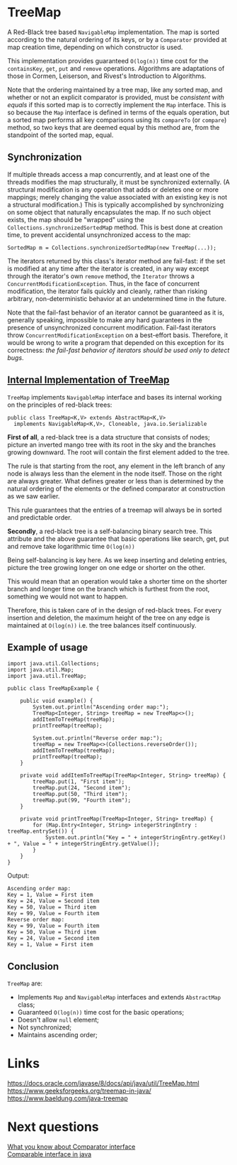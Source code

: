 # TreeMap
A Red-Black tree based `NavigableMap` implementation. The map is sorted according to the natural ordering of its keys, or by a `Comparator` provided at map creation time, depending on which constructor is used.

This implementation provides guaranteed `O(log(n))` time cost for the `containsKey`, `get`, `put` and `remove` operations. Algorithms are adaptations of those in Cormen, Leiserson, and Rivest's Introduction to Algorithms.

Note that the ordering maintained by a tree map, like any sorted map, and whether or not an explicit comparator is provided, must be *consistent with equals* if this sorted map is to correctly implement the `Map` interface. This is so because the `Map` interface is defined in terms of the equals operation, but a sorted map performs all key comparisons using its `compareTo` (or `compare`) method, so two keys that are deemed equal by this method are, from the standpoint of the sorted map, equal.

## Synchronization
If multiple threads access a map concurrently, and at least one of the threads modifies the map structurally, it must be synchronized externally. (A structural modification is any operation that adds or deletes one or more mappings; merely changing the value associated with an existing key is not a structural modification.) This is typically accomplished by synchronizing on some object that naturally encapsulates the map. If no such object exists, the map should be "wrapped" using the `Collections.synchronizedSortedMa`p method. This is best done at creation time, to prevent accidental unsynchronized access to the map:

```
SortedMap m = Collections.synchronizedSortedMap(new TreeMap(...));
```

The iterators returned by this class's iterator method are fail-fast: if the set is modified at any time after the iterator is created, in any way except through the iterator's own `remove` method, the `Iterator` throws a `ConcurrentModificationException`. Thus, in the face of concurrent modification, the iterator fails quickly and cleanly, rather than risking arbitrary, non-deterministic behavior at an undetermined time in the future.

Note that the fail-fast behavior of an iterator cannot be guaranteed as it is, generally speaking, impossible to make any hard guarantees in the presence of unsynchronized concurrent modification. Fail-fast iterators throw `ConcurrentModificationException` on a best-effort basis. Therefore, it would be wrong to write a program that depended on this exception for its correctness: *the fail-fast behavior of iterators should be used only to detect bugs*.

## [Internal Implementation of TreeMap](https://www.baeldung.com/java-treemap#internal-implementation-of-treemap)
`TreeMap` implements `NavigableMap` interface and bases its internal working on the principles of red-black trees:
```
public class TreeMap<K,V> extends AbstractMap<K,V>
  implements NavigableMap<K,V>, Cloneable, java.io.Serializable
```

**First of all**, a red-black tree is a data structure that consists of nodes; picture an inverted mango tree with its root in the sky and the branches growing downward. The root will contain the first element added to the tree.

The rule is that starting from the root, any element in the left branch of any node is always less than the element in the node itself. Those on the right are always greater. What defines greater or less than is determined by the natural ordering of the elements or the defined comparator at construction as we saw earlier.

This rule guarantees that the entries of a treemap will always be in sorted and predictable order.

**Secondly**, a red-black tree is a self-balancing binary search tree. This attribute and the above guarantee that basic operations like search, get, put and remove take logarithmic time  `O(log(n))`

Being self-balancing is key here. As we keep inserting and deleting entries, picture the tree growing longer on one edge or shorter on the other.

This would mean that an operation would take a shorter time on the shorter branch and longer time on the branch which is furthest from the root, something we would not want to happen.

Therefore, this is taken care of in the design of red-black trees. For every insertion and deletion, the maximum height of the tree on any edge is maintained at `O(log(n))` i.e. the tree balances itself continuously.

## Example of usage
```
import java.util.Collections;
import java.util.Map;
import java.util.TreeMap;

public class TreeMapExample {

    public void example() {
        System.out.println("Ascending order map:");
        TreeMap<Integer, String> treeMap = new TreeMap<>();
        addItemToTreeMap(treeMap);
        printTreeMap(treeMap);

        System.out.println("Reverse order map:");
        treeMap = new TreeMap<>(Collections.reverseOrder());
        addItemToTreeMap(treeMap);
        printTreeMap(treeMap);
    }

    private void addItemToTreeMap(TreeMap<Integer, String> treeMap) {
        treeMap.put(1, "First item");
        treeMap.put(24, "Second item");
        treeMap.put(50, "Third item");
        treeMap.put(99, "Fourth item");
    }

    private void printTreeMap(TreeMap<Integer, String> treeMap) {
        for (Map.Entry<Integer, String> integerStringEntry : treeMap.entrySet()) {
            System.out.println("Key = " + integerStringEntry.getKey() + ", Value = " + integerStringEntry.getValue());
        }
    }
}
```

Output:
```
Ascending order map:
Key = 1, Value = First item
Key = 24, Value = Second item
Key = 50, Value = Third item
Key = 99, Value = Fourth item
Reverse order map:
Key = 99, Value = Fourth item
Key = 50, Value = Third item
Key = 24, Value = Second item
Key = 1, Value = First item
```

## Conclusion
`TreeMap` are:
- Implements `Map` and `NavigableMap` interfaces and extends `AbstractMap` class;
- Guaranteed  `O(log(n))` time cost for the basic operations;
- Doesn't allow `null` element;
- Not synchronized;
- Maintains ascending order;

# Links
https://docs.oracle.com/javase/8/docs/api/java/util/TreeMap.html  
https://www.geeksforgeeks.org/treemap-in-java/  
https://www.baeldung.com/java-treemap

# Next questions
[What you know about Comparator interface](https://github.com/Kirchhoff-/Android-Interview-Questions/blob/master/Java/What%20you%20know%20about%20Comparator%20interface.md)  
[Comparable interface in java](https://github.com/Kirchhoff-/Android-Interview-Questions/blob/master/Java/Comparable%20interface%20in%20java.md) 
